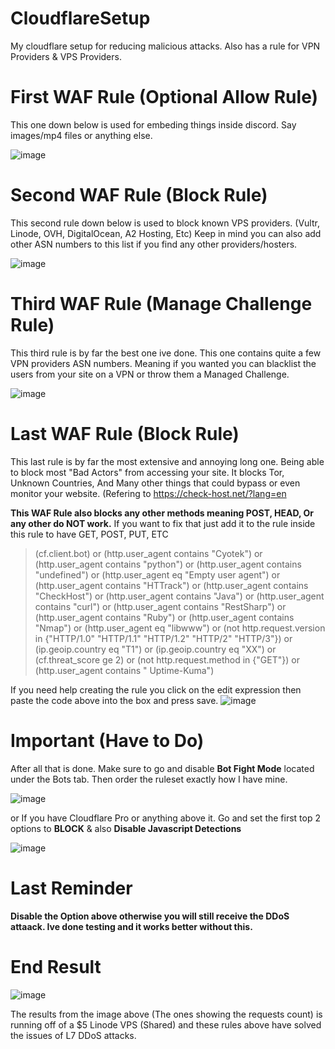 # CloudflareSetup
My cloudflare setup for reducing malicious attacks. Also has a rule for VPN Providers & VPS Providers.


# First WAF Rule (Optional Allow Rule)
This one down below is used for embeding things inside discord. Say images/mp4 files or anything else.

![image](https://user-images.githubusercontent.com/79751099/176114953-4e54d97d-6548-4e3d-9c6b-337a25130288.png)

# Second WAF Rule (Block Rule)
This second rule down below is used to block known VPS providers. (Vultr, Linode, OVH, DigitalOcean, A2 Hosting, Etc)
Keep in mind you can also add other ASN numbers to this list if you find any other providers/hosters.

![image](https://user-images.githubusercontent.com/79751099/176267902-9f8763e5-ba99-45aa-893d-b10ff9e5118a.png)

# Third WAF Rule (Manage Challenge Rule)
This third rule is by far the best one ive done. This one contains quite a few VPN providers ASN numbers. Meaning if you wanted
you can blacklist the users from your site on a VPN or throw them a Managed Challenge.

![image](https://user-images.githubusercontent.com/79751099/176107831-57be1fbc-becf-4edf-8f96-c8923ef67063.png)

# Last WAF Rule (Block Rule)
This last rule is by far the most extensive and annoying long one. Being able to block most "Bad Actors" from accessing your site.
It blocks Tor, Unknown Countries, And Many other things that could bypass or even monitor your website. (Refering to https://check-host.net/?lang=en

**This WAF Rule also blocks any other methods meaning POST, HEAD, Or any other do NOT work.** If you want to fix that just add it to the rule inside this rule to have GET, POST, PUT, ETC

>(cf.client.bot) or (http.user_agent contains "Cyotek") or (http.user_agent contains "python") or (http.user_agent contains "undefined") or (http.user_agent eq "Empty user agent") or (http.user_agent contains "HTTrack") or (http.user_agent contains "CheckHost") or (http.user_agent contains "Java") or (http.user_agent contains "curl") or (http.user_agent contains "RestSharp") or (http.user_agent contains "Ruby") or (http.user_agent contains "Nmap") or (http.user_agent eq "libwww") or (not http.request.version in {"HTTP/1.0" "HTTP/1.1" "HTTP/1.2" "HTTP/2" "HTTP/3"}) or (ip.geoip.country eq "T1") or (ip.geoip.country eq "XX") or (cf.threat_score ge 2) or (not http.request.method in {"GET"}) or (http.user_agent contains " Uptime-Kuma")

If you need help creating the rule you click on the edit expression then paste the code above into the box and press save.
![image](https://user-images.githubusercontent.com/79751099/176108597-768036cb-574c-4831-a575-2c643c1d25e1.png)

# Important (Have to Do)
After all that is done. Make sure to go and disable **Bot Fight Mode** located under the Bots tab. Then order the ruleset exactly how I have mine.

![image](https://user-images.githubusercontent.com/79751099/176111243-713b6bca-9929-47eb-9832-9fcad40440ce.png)

or If you have Cloudflare Pro or anything above it. Go and set the first top 2 options to **BLOCK** & also **Disable Javascript Detections**

![image](https://user-images.githubusercontent.com/79751099/176262127-5fca43fd-cd83-4857-8f20-7f076e8044c0.png)

# Last Reminder
**Disable the Option above otherwise you will still receive the DDoS attaack. Ive done testing and it works better without this.**


# End Result
![image](https://user-images.githubusercontent.com/79751099/179320176-c2e819e2-1a79-49a6-82f1-cb48820be13a.png)

The results from the image above (The ones showing the requests count) is running off of a $5 Linode VPS (Shared) and these rules above have solved the issues of L7 DDoS attacks. 
